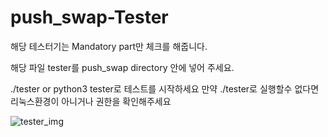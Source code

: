 # push_swap-Tester

해당 테스터기는 Mandatory part만 체크를 해줍니다.

해당 파일 tester를 push_swap directory 안에 넣어 주세요.

./tester or python3 tester로 테스트를 시작하세요
만약 ./tester로 실행할수 없다면 리눅스환경이 아니거나 권한을 확인해주세요


![tester_img](https://github.com/ausungju/push_swap-Tester/assets/58778326/8f5d8538-7e9b-4c00-93c8-2e9ff2d18127)
